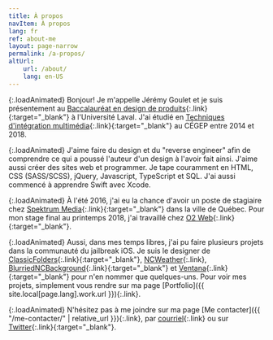 ```yaml
---
title: À propos
navItem: À propos
lang: fr
ref: about-me
layout: page-narrow
permalink: /a-propos/
altUrl:
    url: /about/
    lang: en-US
---
```

{:.loadAnimated}
Bonjour! Je m'appelle Jérémy Goulet et je suis présentement au [Baccalauréat en design de produits](https://www.design.ulaval.ca/programmes/baccalaureat-design-produits.html){:.link}{:target="_blank"} à l'Université Laval. J'ai étudié en [Techniques d'intégration multimédia](http://timcsf.ca/){:.link}{:target="_blank"} au CÉGEP entre 2014 et 2018.

{:.loadAnimated}
J'aime faire du design et du "reverse engineer" afin de comprendre ce qui a poussé l'auteur d'un design à l'avoir fait ainsi. J'aime aussi créer des sites web et programmer. Je tape couramment en HTML, CSS (SASS/SCSS), jQuery, Javascript, TypeScript et SQL. J'ai aussi commencé à apprendre Swift avec Xcode.

{:.loadAnimated}
À l'été 2016, j'ai eu la chance d'avoir un poste de stagiaire chez [Spektrum Media](https://spektrummedia.com/){:.link}{:target="_blank"} dans la ville de Québec. Pour mon stage final au printemps 2018, j'ai travaillé chez [O2 Web](https://o2web.ca/){:.link}{:target="_blank"}.

{:.loadAnimated}
Aussi, dans mes temps libres, j'ai pu faire plusieurs projets dans la communauté du jailbreak iOS. 
Je suis le designer de [ClassicFolders](http://cydia.saurik.com/package/org.coolstar.classicfolders2){:.link}{:target="_blank"}, 
[NCWeather](/work/#ncweather){:.link}, [BlurriedNCBackground](http://cydia.saurik.com/package/org.thebigboss.blurriedncbackground/){:.link}{:target="_blank"} 
et [Ventana](http://cydia.saurik.com/package/org.coolstar.ventana/){:.link}{:target="_blank"} pour n'en nommer que quelques-uns. 
Pour voir mes projets, simplement vous rendre sur ma page [Portfolio]({{ site.local[page.lang].work.url }}){:.link}.

{:.loadAnimated}
N'hésitez pas à me joindre sur ma page [Me contacter]({{ "/me-contacter/" | relative_url }}){:.link}, par [courriel](mailto:info@jeremygoulet.ca){:.link} ou sur [Twitter](https://twitter.com/jeremygoulet){:.link}{:target="_blank"}.
